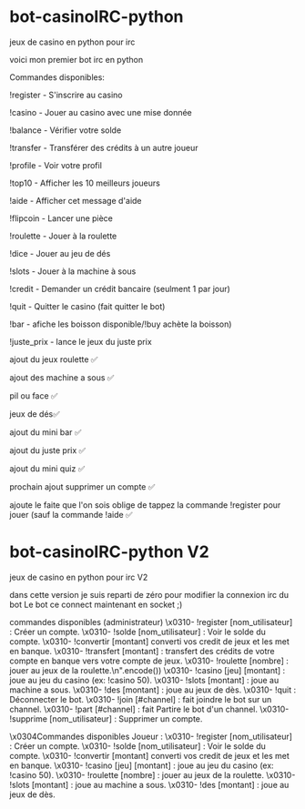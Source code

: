 # bot-casinoIRC-python
jeux de casino en python pour irc 


voici mon premier bot irc en python 

Commandes disponibles:

!register - S'inscrire au casino

!casino <mise> - Jouer au casino avec une mise donnée

!balance - Vérifier votre solde

!transfer <destinataire> <montant> - Transférer des crédits à un autre joueur

!profile - Voir votre profil

!top10 - Afficher les 10 meilleurs joueurs

!aide - Afficher cet message d'aide

!flipcoin - Lancer une pièce

!roulette <mise> - Jouer à la roulette

!dice <mise> - Jouer au jeu de dés

!slots <mise> - Jouer à la machine à sous

!credit - Demander un crédit bancaire (seulment 1 par jour)

!quit - Quitter le casino (fait quitter le bot)

!bar - afiche les boisson disponible/!buy <montant> achète la boisson)

!juste_prix - lance le jeux du juste prix

ajout du jeux roulette ✅ 

ajout des machine a sous ✅

pil ou face ✅

jeux de dés✅

ajout du mini bar ✅

ajout du juste prix ✅

ajout du mini quiz ✅

prochain ajout supprimer un compte ✅

ajoute le faite que l'on sois oblige de tappez la commande !register pour jouer (sauf la commande !aide ✅










# bot-casinoIRC-python V2
jeux de casino en python pour irc V2

dans cette version je suis reparti de zéro pour modifier la connexion irc du bot Le bot ce connect maintenant en socket ;)

commandes disponibles (administrateur)
\x0310- !register [nom_utilisateur] : Créer un compte.
\x0310- !solde [nom_utilisateur] : Voir le solde du compte.
\x0310- !convertir [montant] converti vos credit de jeux et les met en banque.
\x0310- !transfert [montant] : transfert des crédits de votre compte en banque vers votre compte de jeux.
\x0310- !roulette [nombre] : jouer au jeux de la roulette.\n".encode())
\x0310- !casino [jeu] [montant] : joue au jeu du casino (ex: !casino 50).
\x0310- !slots [montant] : joue au machine a sous.
\x0310- !des [montant] : joue au jeux de dès.
\x0310- !quit : Déconnecter le bot.
\x0310- !join [#channel] : fait joindre le bot sur un channel.
\x0310- !part [#channel] : fait Partire le bot d'un channel.
\x0310- !supprime [nom_utilisateur] : Supprimer un compte.

\x0304Commandes disponibles Joueur :
\x0310- !register [nom_utilisateur] : Créer un compte.
\x0310- !solde [nom_utilisateur] : Voir le solde du compte.
\x0310- !convertir [montant] converti vos credit de jeux et les met en banque.
\x0310- !casino [jeu] [montant] : joue au jeu du casino (ex: !casino 50).
\x0310- !roulette [nombre] : jouer au jeux de la roulette.
\x0310- !slots [montant] : joue au machine a sous.
\x0310- !des [montant] : joue au jeux de dès.


